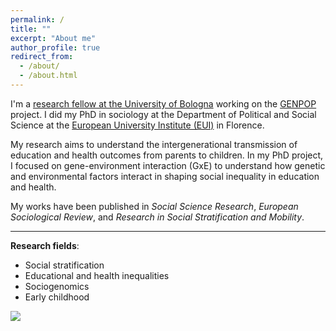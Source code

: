 ```yaml
---
permalink: /
title: ""
excerpt: "About me"
author_profile: true
redirect_from: 
  - /about/
  - /about.html
---
```




I'm a [research fellow at the University of Bologna](https://www.unibo.it/sitoweb/gaia.ghirardi) working on the [GENPOP](http://genpop.org) project. I did my PhD in sociology at the Department of Political and Social Science at the [European University Institute (EUI)](https://www.eui.eu/en/academic-units/political-and-social-sciences) in Florence.

My research aims to understand the intergenerational transmission of education and health outcomes from parents to children. In my PhD project, I focused on gene-environment interaction (GxE) to understand how genetic and environmental factors interact in shaping social inequality in education and health. 

My works have been published in _Social Science Research_, _European Sociological Review_, and _Research in Social Stratification and Mobility_. 

---

**Research fields**:   
* Social stratification
* Educational and health inequalities
* Sociogenomics
* Early childhood

  

![](http://gaiaghirardi.github.io/images/bybike1.jpeg)



